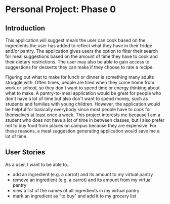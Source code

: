 # Personal Project: Phase 0

## Introduction

This application will suggest meals the user can cook based on the ingredients 
the user has added to reflect what they have in their fridge and/or pantry.
The application gives users the option to filter their 
search for meal suggestions based on the amount of time they have to cook 
and their dietary restrictions. 
The user may also be able to gain access to suggestions for desserts they can make
if they choose to rate a recipe.

Figuring out what to make for lunch or dinner is something many adults 
struggle with. Often times, people are tired when they come home from work or school, 
so they don't want to spend time or energy thinking about what to make.
A pantry-to-meal application would be great for people who don't have a lot of time
but also don't want to spend money, such as students and families with young children.
However, the application would be helpful for basically everybody since most people have 
to cook for themselves at least once a week. This project interests me because
I am a student who does not have a lot of time in between classes, but I also prefer not 
to buy food from places on campus because they are expensive. For these reasons, a meal suggestion
generating application would save me a lot of time.



## User Stories


As a user, I want to be able to...

- add an ingredient (e.g. a carrot) and its amount to my virtual pantry
- remove an ingredient (e.g. a carrot) and its amount from my virtual pantry
- view a list of the names of all ingredients in my virtual pantry 
- mark an ingredient as "to buy" and add it to my grocery list
